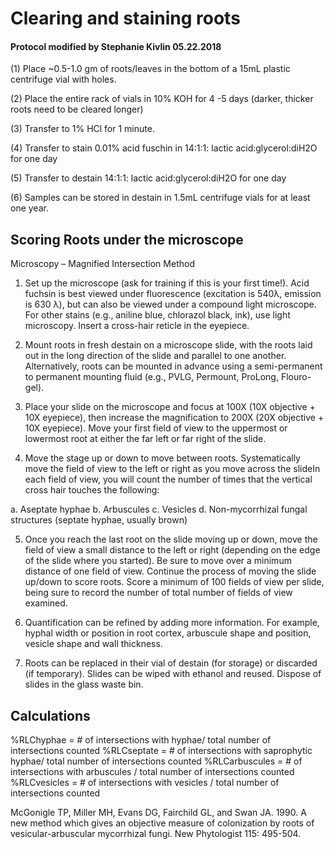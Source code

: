 # Clearing and staining roots
#### Protocol modified by Stephanie Kivlin 05.22.2018

(1) Place ~0.5-1.0 gm of roots/leaves in the bottom of a 15mL plastic centrifuge
vial with holes.

(2) Place the entire rack of vials in 10% KOH for 4 -5 days (darker, thicker roots
need to be cleared longer)

(3) Transfer to 1% HCl for 1 minute.

(4) Transfer to stain 0.01% acid fuschin in 14:1:1: lactic acid:glycerol:diH2O for
one day

(5) Transfer to destain 14:1:1: lactic acid:glycerol:diH2O for one day

(6) Samples can be stored in destain in 1.5mL centrifuge vials for at least one
year.


## Scoring Roots under the microscope

Microscopy – Magnified Intersection Method

1. Set up the microscope (ask for training if this is your first time!). Acid fuchsin is best viewed under fluorescence (excitation is 540λ, emission is 630 λ), but can also be viewed under a compound light microscope. For other stains (e.g., aniline blue, chlorazol black, ink), use light microscopy. Insert a cross-hair reticle in the eyepiece.

2. Mount roots in fresh destain on a microscope slide, with the roots laid out in the long direction of the slide and parallel to one another. Alternatively, roots can be mounted in advance using a semi-permanent to permanent mounting fluid (e.g., PVLG, Permount, ProLong, Flouro-gel).

3. Place your slide on the microscope and focus at 100X (10X objective + 10X eyepiece), then increase the magnification to 200X (20X objective + 10X eyepiece). Move your first field of view to the uppermost or lowermost root at either the far left or far right of the slide.

4. Move the stage up or down to move between roots. Systematically move the field of view to the left or right as you move across the slideIn each field of view, you will count the number of times that the vertical cross hair touches the following:

a. Aseptate hyphae
b. Arbuscules
c. Vesicles
d. Non-mycorrhizal fungal structures (septate hyphae, usually brown)

5. Once you reach the last root on the slide moving up or down, move the field of view a small distance to the left or right (depending on the edge of the slide where you started). Be sure to move over a minimum distance of one field of view. Continue the process of moving the slide up/down to score roots. Score a minimum of 100 fields of view per slide, being sure to record the number of total number of fields of view examined.

6. Quantification can be refined by adding more information. For example, hyphal width or position in root cortex, arbuscule shape and position, vesicle shape and wall thickness.

7. Roots can be replaced in their vial of destain (for storage) or discarded (if temporary). Slides can be wiped with ethanol and reused. Dispose of slides in the glass waste bin.

## Calculations
%RLChyphae = # of intersections with hyphae/ total number of intersections counted
%RLCseptate = # of intersections with saprophytic hyphae/ total number of intersections counted %RLCarbuscules = # of intersections with arbuscules / total number of intersections counted %RLCvesicles = # of intersections with vesicles / total number of intersections counted

McGonigle TP, Miller MH, Evans DG, Fairchild GL, and Swan JA. 1990. A new method which gives an objective measure of colonization by roots of vesicular-arbuscular mycorrhizal fungi. New Phytologist 115: 495-504.


 
